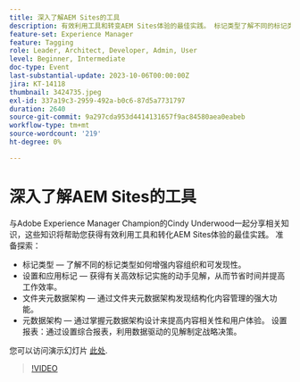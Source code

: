 ```yaml
---
title: 深入了解AEM Sites的工具
description: 有效利用工具和转变AEM Sites体验的最佳实践。 标记类型了解不同的标记类型如何增强内容组织和可发现性。  设置和应用标记获得对高效标记实施的动手见解，以节省时间并提高生产效率。  文件夹元数据架构通过文件夹元数据架构发现结构化内容管理的强大功能。元数据架构通过熟悉元数据架构设计提升内容相关性和用户体验。 设置报表通过设置综合报表，利用数据驱动型分析进行战略决策。您可以在此处访问演示幻灯片。
feature-set: Experience Manager
feature: Tagging
role: Leader, Architect, Developer, Admin, User
level: Beginner, Intermediate
doc-type: Event
last-substantial-update: 2023-10-06T00:00:00Z
jira: KT-14118
thumbnail: 3424735.jpeg
exl-id: 337a19c3-2959-492a-b0c6-87d5a7731797
duration: 2640
source-git-commit: 9a297cda953d4414131657f9ac84580aea0eabeb
workflow-type: tm+mt
source-wordcount: '219'
ht-degree: 0%

---
```


# 深入了解AEM Sites的工具

与Adobe Experience Manager Champion的Cindy Underwood一起分享相关知识，这些知识将帮助您获得有效利用工具和转化AEM Sites体验的最佳实践。 准备探索：

* 标记类型 — 了解不同的标记类型如何增强内容组织和可发现性。
* 设置和应用标记 — 获得有关高效标记实施的动手见解，从而节省时间并提高工作效率。
* 文件夹元数据架构 — 通过文件夹元数据架构发现结构化内容管理的强大功能。
* 元数据架构 — 通过掌握元数据架构设计来提高内容相关性和用户体验。 设置报表：通过设置综合报表，利用数据驱动的见解制定战略决策。

您可以访问演示幻灯片 [此处](/help/learn-from-your-peers/assets/experience-manager/sept2023/AEM-Sites-Tools-Webinar.pdf).

>[!VIDEO](https://video.tv.adobe.com/v/3424735/?learn=on)
